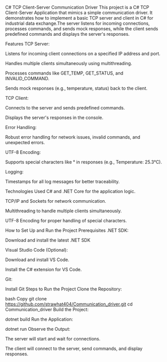 C# TCP Client-Server Communication Driver
This project is a C# TCP Client-Server Application that mimics a simple communication driver. It demonstrates how to implement a basic TCP server and client in C# for industrial data exchange.The server listens for incoming connections, processes commands, and sends mock responses, while the client sends predefined commands and displays the server's responses.

Features
TCP Server:

Listens for incoming client connections on a specified IP address and port.

Handles multiple clients simultaneously using multithreading.

Processes commands like GET_TEMP, GET_STATUS, and INVALID_COMMAND.

Sends mock responses (e.g., temperature, status) back to the client.

TCP Client:

Connects to the server and sends predefined commands.

Displays the server's responses in the console.

Error Handling:

Robust error handling for network issues, invalid commands, and unexpected errors.

UTF-8 Encoding:

Supports special characters like ° in responses (e.g., Temperature: 25.3°C).

Logging:

Timestamps for all log messages for better traceability.

Technologies Used
C# and .NET Core for the application logic.

TCP/IP and Sockets for network communication.

Multithreading to handle multiple clients simultaneously.

UTF-8 Encoding for proper handling of special characters.

How to Set Up and Run the Project
Prerequisites
.NET SDK:

Download and install the latest .NET SDK 

Visual Studio Code (Optional):

Download and install VS Code.

Install the C# extension for VS Code.

Git:

Install Git
Steps to Run the Project
Clone the Repository:

bash
Copy
git clone https://github.com/strawhat404/Communication_driver.git
cd Communication_driver
Build the Project:

dotnet build
Run the Application:

dotnet run
Observe the Output:

The server will start and wait for connections.

The client will connect to the server, send commands, and display responses.

